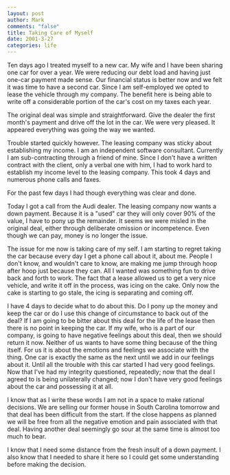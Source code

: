 ```yaml
--- 
layout: post
author: Mark
comments: "false"
title: Taking Care of Myself
date: 2001-3-27
categories: life
---
```

Ten days ago I treated myself to a new car. My wife and I have been sharing one car for over a year. We were          reducing our debt load and having just one-car payment made sense. Our financial status is better now and          we felt it was time to have a second car. Since I am self-employed we opted to lease the vehicle through          my company. The benefit here is being able to write off a considerable portion of the car's cost on my taxes          each year.

The original deal was simple and straightforward. Give the dealer the first month's payment and drive off          the lot in the car. We were very pleased. It appeared everything was going the way we wanted.

Trouble started quickly however. The leasing company was sticky about establishing my income. I am an          independent software consultant. Currently I am sub-contracting through a friend of mine. Since I don't          have a written contract with the client, only a verbal one with him, I had to work hard to establish my          income level to the leasing company. This took 4 days and numerous phone calls and faxes.

For the past few days I had though everything was clear and done.

Today I got a call from the Audi dealer. The leasing company now wants a down payment. Because it is a          "used" car they will only cover 90% of the value, I have to pony up the remainder. It seems we were          misled in the original deal, either through deliberate omission or incompetence. Even though we can pay, money          is no longer the issue.

The issue for me now is taking care of my self. I am starting to regret taking the car because every          day I get a phone call about it, about me. People I don't know, and wouldn't care to know, are making me          jump through hoop after hoop just because they can. All I wanted was something fun to drive back and          forth to work. The fact that a lease allowed us to get a very nice vehicle, and write it off in the process,          was icing on the cake. Only now the cake is starting to go stale, the icing is separating and coming off.

I have 4 days to decide what to do about this. Do I pony up the money and keep the car or do I use this          change of circumstance to back out of the deal? If I am going to be bitter about this deal for the life          of the lease then there is no point in keeping the car. If my wife, who is a part of our company, is going to          have negative feelings about this deal, then we should return it now. Neither of us wants to have some          thing because of the thing itself. For us it is about the emotions and feelings we associate with the thing. One          car is exactly the same as the next until we add in our feelings about it. Until all the trouble with          this car started I had very good feelings. Now that I've had my integrity questioned, repeatedly; now that          the deal I agreed to is being unilaterally changed; now I don't have very good feelings about the car          and possessing it at all.

I know that as I write these words I am not in a space to make rational decisions. We are selling          our former house in South Carolina tomorrow and that deal has been difficult from the start. If the close          happens as planned we will be free from all the negative emotion and pain associated with that deal. Having          another deal seemingly go sour at the same time is almost too much to bear.

I know that I need some distance from the fresh insult of a down payment. I also know that I needed to          share it here so I could get some understanding before making the decision.
